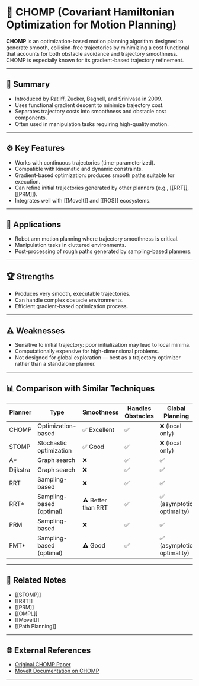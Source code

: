 # 🤖 CHOMP (Covariant Hamiltonian Optimization for Motion Planning)

**CHOMP** is an optimization-based motion planning algorithm designed to generate smooth, collision-free trajectories by minimizing a cost functional that accounts for both obstacle avoidance and trajectory smoothness. CHOMP is especially known for its gradient-based trajectory refinement.

---

## 🧠 Summary

- Introduced by Ratliff, Zucker, Bagnell, and Srinivasa in 2009.
- Uses functional gradient descent to minimize trajectory cost.
- Separates trajectory costs into smoothness and obstacle cost components.
- Often used in manipulation tasks requiring high-quality motion.

---

## ⚙️ Key Features

- Works with continuous trajectories (time-parameterized).
- Compatible with kinematic and dynamic constraints.
- Gradient-based optimization: produces smooth paths suitable for execution.
- Can refine initial trajectories generated by other planners (e.g., [[RRT]], [[PRM]]).
- Integrates well with [[MoveIt]] and [[ROS]] ecosystems.

---

## 🚀 Applications

- Robot arm motion planning where trajectory smoothness is critical.
- Manipulation tasks in cluttered environments.
- Post-processing of rough paths generated by sampling-based planners.

---

## 🏆 Strengths

- Produces very smooth, executable trajectories.
- Can handle complex obstacle environments.
- Efficient gradient-based optimization process.

---

## ⚠️ Weaknesses

- Sensitive to initial trajectory: poor initialization may lead to local minima.
- Computationally expensive for high-dimensional problems.
- Not designed for global exploration — best as a trajectory optimizer rather than a standalone planner.

---

## 📊 Comparison with Similar Techniques

| Planner      | Type                  | Smoothness       | Handles Obstacles | Global Planning | ROS Integration |
|--------------|-----------------------|-----------------|------------------|----------------|----------------|
| CHOMP        | Optimization-based     | ✅ Excellent     | ✅                | ❌ (local only) | ✅              |
| STOMP        | Stochastic optimization| ✅ Good          | ✅                | ❌ (local only) | ✅              |
| A*           | Graph search           | ❌               | ✅                | ✅              | ✅              |
| Dijkstra     | Graph search           | ❌               | ✅                | ✅              | ✅              |
| RRT          | Sampling-based         | ❌               | ✅                | ✅              | ✅              |
| RRT*         | Sampling-based (optimal)| ⚠️ Better than RRT | ✅              | ✅ (asymptotic optimality) | ✅              |
| PRM          | Sampling-based         | ❌               | ✅                | ✅              | ✅              |
| FMT*         | Sampling-based (optimal)| ⚠️ Good         | ✅                | ✅ (asymptotic optimality) | ✅              |

---

## 🔗 Related Notes

- [[STOMP]]
- [[RRT]]
- [[PRM]]
- [[OMPL]]
- [[MoveIt]]
- [[Path Planning]]

---

## 🌐 External References

- [Original CHOMP Paper](https://personalrobotics.cs.washington.edu/publications/ratliff09chomp.pdf)
- [MoveIt Documentation on CHOMP](https://moveit.ros.org/documentation/concepts/chomp/)

---
